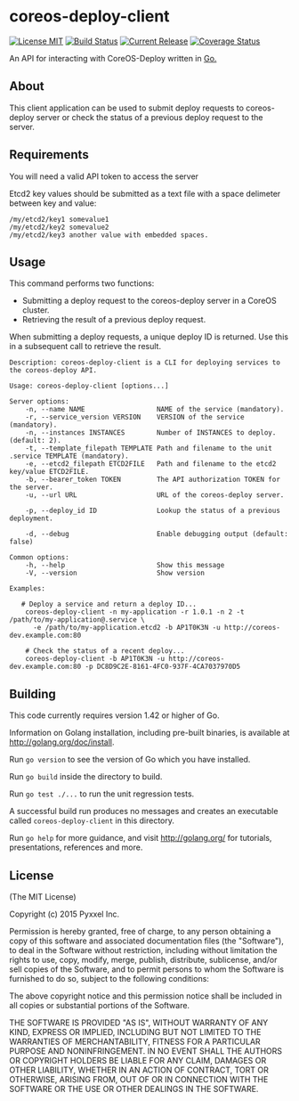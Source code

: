 # coreos-deploy-client
[![License MIT](https://img.shields.io/npm/l/express.svg)](http://opensource.org/licenses/MIT)
[![Build Status](https://travis-ci.org/composer22/coreos-deploy-client.svg?branch=master)](http://travis-ci.org/composer22/coreos-deploy-client)
[![Current Release](https://img.shields.io/badge/release-v0.0.1-brightgreen.svg)](https://github.com/composer22/coreos-deploy-client/releases/tag/v0.0.1)
[![Coverage Status](https://coveralls.io/repos/composer22/coreos-deploy-client/badge.svg?branch=master)](https://coveralls.io/r/composer22/coreos-deploy-client?branch=master)

An API for interacting with CoreOS-Deploy written in [Go.](http://golang.org)

## About

This client application can be used to submit deploy requests to coreos-deploy server
or check the status of a previous deploy request to the server.

## Requirements

You will need a valid API token to access the server

Etcd2 key values should be submitted as a text file with a space delimeter between key and value:
```
/my/etcd2/key1 somevalue1
/my/etcd2/key2 somevalue2
/my/etcd2/key3 another value with embedded spaces.
```
## Usage

This command performs two functions:
* Submitting a deploy request to the coreos-deploy server in a CoreOS cluster.
* Retrieving the result of a previous deploy request.

When submitting a deploy requests, a unique deploy ID is returned.  Use this in a
subsequent call to retrieve the result.

```
Description: coreos-deploy-client is a CLI for deploying services to the coreos-deploy API.

Usage: coreos-deploy-client [options...]

Server options:
    -n, --name NAME                  NAME of the service (mandatory).
    -r, --service_version VERSION    VERSION of the service (mandatory).
    -n, --instances INSTANCES        Number of INSTANCES to deploy. (default: 2).
    -t, --template_filepath TEMPLATE Path and filename to the unit .service TEMPLATE (mandatory).
    -e, --etcd2_filepath ETCD2FILE   Path and filename to the etcd2 key/value ETCD2FILE.
    -b, --bearer_token TOKEN         The API authorization TOKEN for the server.
    -u, --url URL                    URL of the coreos-deploy server.

    -p, --deploy_id ID               Lookup the status of a previous deployment.

    -d, --debug                      Enable debugging output (default: false)

Common options:
    -h, --help                       Show this message
    -V, --version                    Show version

Examples:

   # Deploy a service and return a deploy ID...
    coreos-deploy-client -n my-application -r 1.0.1 -n 2 -t /path/to/my-application@.service \
	  -e /path/to/my-application.etcd2 -b AP1T0K3N -u http://coreos-dev.example.com:80

	# Check the status of a recent deploy...
	coreos-deploy-client -b AP1T0K3N -u http://coreos-dev.example.com:80 -p DC8D9C2E-8161-4FC0-937F-4CA7037970D5
```

## Building

This code currently requires version 1.42 or higher of Go.

Information on Golang installation, including pre-built binaries, is available at
<http://golang.org/doc/install>.

Run `go version` to see the version of Go which you have installed.

Run `go build` inside the directory to build.

Run `go test ./...` to run the unit regression tests.

A successful build run produces no messages and creates an executable called `coreos-deploy-client` in this
directory.

Run `go help` for more guidance, and visit <http://golang.org/> for tutorials, presentations, references and more.

## License

(The MIT License)

Copyright (c) 2015 Pyxxel Inc.

Permission is hereby granted, free of charge, to any person obtaining a copy
of this software and associated documentation files (the "Software"), to
deal in the Software without restriction, including without limitation the
rights to use, copy, modify, merge, publish, distribute, sublicense, and/or
sell copies of the Software, and to permit persons to whom the Software is
furnished to do so, subject to the following conditions:

The above copyright notice and this permission notice shall be included in
all copies or substantial portions of the Software.

THE SOFTWARE IS PROVIDED "AS IS", WITHOUT WARRANTY OF ANY KIND, EXPRESS OR
IMPLIED, INCLUDING BUT NOT LIMITED TO THE WARRANTIES OF MERCHANTABILITY,
FITNESS FOR A PARTICULAR PURPOSE AND NONINFRINGEMENT. IN NO EVENT SHALL THE
AUTHORS OR COPYRIGHT HOLDERS BE LIABLE FOR ANY CLAIM, DAMAGES OR OTHER
LIABILITY, WHETHER IN AN ACTION OF CONTRACT, TORT OR OTHERWISE, ARISING
FROM, OUT OF OR IN CONNECTION WITH THE SOFTWARE OR THE USE OR OTHER DEALINGS
IN THE SOFTWARE.

